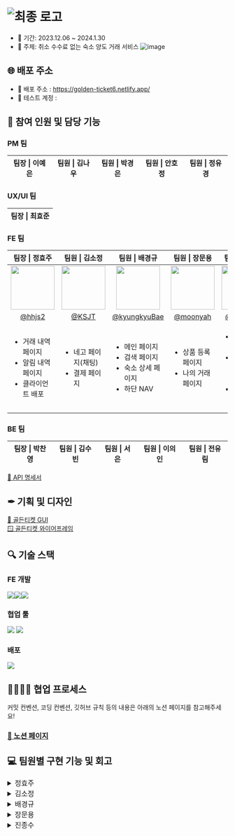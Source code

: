 # ![최종 로고](https://github.com/Yanol-Market/frontend/assets/51106050/552ff865-e2b3-4127-b0c8-88e8741eca24)

- 📅 기간: 2023.12.06 ~ 2024.1.30
- 🧭 주제: 취소 수수료 없는 숙소 양도 거래 서비스
  ![image](https://github.com/Yanol-Market/frontend/assets/51106050/0742ac22-c6a8-47a2-9e1f-e2f7a73da05a)

## 🌐 배포 주소

- 🎫 배포 주소 : https://golden-ticket6.netlify.app/
- 🧩 테스트 계정 :

## 👭 참여 인원 및 담당 기능

### PM 팀

<table>
  <thead>
    <tr>
      <th align="center"> 팀장 | 이예은 </th>
      <th align="center"> 팀원 | 김나우 </th>
      <th align="center"> 팀원 | 박경은 </th>
      <th align="center"> 팀원 | 안호정 
      </th>
      <th align="center"> 팀원 | 정유경 </th>
    </tr>

  </thead>
</table>

### UX/UI 팀

<table>
  <thead>
    <tr>
      <th align="center"> 팀장 | 최효준 </th>
    </tr>
  </thead>
</table>

### FE 팀

<table>
  <thead>
    <tr>
      <th align="center"> 팀장 | 정효주 </th>
      <th align="center"> 팀원 | 김소정 </th>
      <th align="center"> 팀원 | 배경규 </th>
      <th align="center"> 팀원 | 장문용 </th>
      <th align="center"> 팀원 | 진종수 </th>
    </tr>
  </thead>
  <tbody>
    <tr>
      <td align="center">
        <a target="_blank" rel="noopener noreferrer nofollow" href="https://github.com/hhjs2">
          <img src="https://avatars.githubusercontent.com/u/102405617?v=4" width="100" style="max-width: 100%;">
        </a>
      </td>
      <td align="center">
        <a target="_blank" rel="noopener noreferrer nofollow" href="https://github.com/KSJT">
          <img src="https://avatars.githubusercontent.com/u/118329943?v=4" width="100" style="max-width: 100%;">
        </a>
      </td>
      <td align="center">
        <a target="_blank" rel="noopener noreferrer nofollow" href="https://github.com/kyungkyuBae">
          <img src="https://avatars.githubusercontent.com/u/131759810?v=4" width="100" style="max-width: 100%;">
        </a>
      </td>
      <td align="center">
        <a target="_blank" rel="noopener noreferrer nofollow" href="https://github.com/moonyah">
          <img src="https://avatars.githubusercontent.com/u/51106050?v=4" width="100" style="max-width: 100%;">
        </a>
      </td>
      <td align="center">
         <a target="_blank" rel="noopener noreferrer nofollow" href="https://github.com/jongsujin">
          <img src="https://avatars.githubusercontent.com/u/78890707?v=4" width="100" style="max-width: 100%;">
        </a>
      </td>
    </tr>
    <tr>
      <td align="center">
        <a href="https://github.com/hhjs2">@hhjs2</a>
      </td>
      <td align="center">
         <a href="https://github.com/KSJT">@KSJT</a>
      </td>
      <td align="center">
        <a href="https://github.com/kyungkyuBae">@kyungkyuBae</a>
      </td>
      <td align="center">
        <a href="https://github.com/moonyah">@moonyah</a>
      </td>
      <td align="center">
        <a href="https://github.com/jongsujin">@jongsujin</a>
      </td>
    </tr>
    <tr>
      <td>
        <ul>
          <li>거래 내역 페이지</li>
          <li>알림 내역 페이지</li>
          <li>클라이언트 배포</li>
        </ul>
      </td>
      <td>
        <ul>
          <li>네고 페이지(채팅)</li>
          <li>결제 페이지</li>
        </ul>
      </td>
      <td>
        <ul>
          <li>메인 페이지</li>
          <li>검색 페이지</li>
          <li>숙소 상세 페이지</li>
          <li>하단 NAV</li>
        </ul>
      </td>
      <td>
        <ul>
          <li>상품 등록 페이지</li>
          <li>나의 거래 페이지</li>
        </ul>
      </td>
      <td>
        <ul>
          <li>초기 개발 환경 세팅</li>
          <li>로그인 / 회원가입 페이지</li>
          <li>마이페이지</li>
        </ul>
      </td>
    </tr>

  </tbody>
</table>

### BE 팀

<table>
  <thead>
    <tr>
      <th align="center"> 팀장 | 박찬영 </th>
      <th align="center"> 팀원 | 김수빈 </th>
      <th align="center"> 팀원 | 서은 </th>
      <th align="center"> 팀원 | 이의인 </th>
      <th align="center"> 팀원 | 전유림 </th>
  </thead>
</table>

[📃 API 명세서](https://www.notion.so/API-1aa144a86fb8406ab3a4d16415cb4c75)

## ✒ 기획 및 디자인

[🎨 골든티켓 GUI](https://www.figma.com/file/Q2Enp3xLkgeIZ1iuEVRRD4/%EA%B3%A8%EB%93%A0%ED%8B%B0%EC%BC%93-gui%EC%9E%91%EC%97%85?type=design&node-id=125-345&mode=design&t=XrsSoY0XgsUPfkUP-0) <br/>
[🪟 골든티켓 와이어프레임](<https://www.figma.com/file/mAkEo5jHXpP0TNedW0XcjE/%EA%B3%A8%EB%93%A0%ED%8B%B0%EC%BC%93-%EC%99%80%EC%9D%B4%EC%96%B4%ED%94%84%EB%A0%88%EC%9E%84_(%EC%A3%BC)%EC%95%BC%EB%86%80%EC%9E%A5%ED%84%B0?type=design&mode=design&t=dAwVOsPk6aPYDzTn-0>)

## 🔍️ 기술 스택

### FE 개발

<div style="display: flex;">
  <img src="https://img.shields.io/badge/react-%2320232a?style=for-the-badge&logo=react&logoColor=%2361DAFB" />
  <img src="https://img.shields.io/badge/typescript-%23007ACC.svg?style=for-the-badge&logo=typescript&logoColor=white" />
  <img src="https://img.shields.io/badge/Recoil-3578E5?style=for-the-badge&logo=Recoil&logoColor=white" />
</div>

### 협업 툴

<div>
 <img src="https://img.shields.io/badge/github-181717?style=for-the-badge&logo=github&logoColor=white" />
 <img src="https://img.shields.io/badge/Slack-4A154B?style=for-the-badge&logo=Slack&logoColor=white" />
</div>

### 배포

 <img src="https://img.shields.io/badge/Netlify-00C7B7?style=for-the-badge&logo=Netlify&logoColor=white" />

## 👨‍👨‍👦‍👦 협업 프로세스

커밋 컨벤션, 코딩 컨벤션, 깃허브 규칙 등의 내용은 아래의 노션 페이지를 참고해주세요! </br>

### [🔗 노션 페이지](https://www.notion.so/FE-34c0feed0c03472894f45fc1bdccf37b?pvs=4) </br>

## 💻 팀원별 구현 기능 및 회고

<details>
<summary style="font-size: 16px">정효주</summary>

## 작업 내용

## 트러블 슈팅

## 회고

</details>
<details>

<summary style="font-size: 16px">김소정</summary>

## 작업 내용

## 트러블 슈팅

## 회고

</details>
<details>
<summary style="font-size: 16px">배경규</summary>

## 작업 내용

## 트러블 슈팅

## 회고

</details>
<details>
<summary style="font-size: 16px">장문용</summary>

## 작업 내용

## 트러블 슈팅

## 회고

</details>
<details>
<summary style="font-size: 16px">진종수</summary>

## 작업 내용

## 트러블 슈팅

## 회고

</details>

